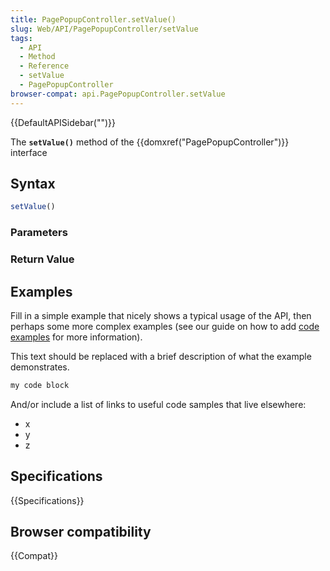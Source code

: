 ```yaml
---
title: PagePopupController.setValue()
slug: Web/API/PagePopupController/setValue
tags:
  - API
  - Method
  - Reference
  - setValue
  - PagePopupController
browser-compat: api.PagePopupController.setValue
---
```

{{DefaultAPISidebar("")}}

The **`setValue()`** method of the {{domxref("PagePopupController")}} interface 

## Syntax

```js
setValue()
```

### Parameters



### Return Value



## Examples

Fill in a simple example that nicely shows a typical usage of the API, then perhaps some more complex examples (see our guide on how to add [code examples](/en-US/docs/MDN/Contribute/Structures/Code_examples) for more information).

This text should be replaced with a brief description of what the example demonstrates.

```js
my code block
```

And/or include a list of links to useful code samples that live elsewhere:

*   x
*   y
*   z

## Specifications

{{Specifications}}

## Browser compatibility

{{Compat}}

